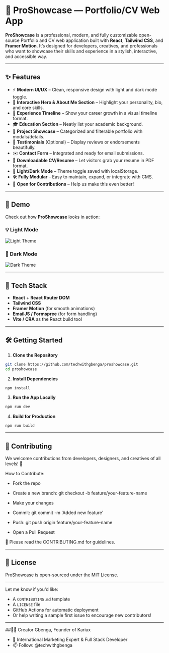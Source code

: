 # 🚀 ProShowcase — Portfolio/CV Web App

**ProShowcase** is a professional, modern, and fully customizable open-source Portfolio and CV web application built with **React**, **Tailwind CSS**, and **Framer Motion**. It’s designed for developers, creatives, and professionals who want to showcase their skills and experience in a stylish, interactive, and accessible way.

---

## ✨ Features

- ⚡ **Modern UI/UX** – Clean, responsive design with light and dark mode toggle.
- 🎯 **Interactive Hero & About Me Section** – Highlight your personality, bio, and core skills.
- 🧠 **Experience Timeline** – Show your career growth in a visual timeline format.
- 🎓 **Education Section** – Neatly list your academic background.
- 💼 **Project Showcase** – Categorized and filterable portfolio with modals/details.
- 💬 **Testimonials** (Optional) – Display reviews or endorsements beautifully.
- ✉️ **Contact Form** – Integrated and ready for email submissions.
- 📄 **Downloadable CV/Resume** – Let visitors grab your resume in PDF format.
- 🌙 **Light/Dark Mode** – Theme toggle saved with localStorage.
- 🛠️ **Fully Modular** – Easy to maintain, expand, or integrate with CMS.
- 💬 **Open for Contributions** – Help us make this even better!

---

## 📸 Demo

Check out how **ProShowcase** looks in action:

### 💡 Light Mode
![Light Theme](https://github.com/user-attachments/assets/49790efe-a00c-49e8-a0e6-19b9a6247f56)

### 🌙 Dark Mode
![Dark Theme](https://github.com/user-attachments/assets/71d56917-8f14-4860-998a-ee0cd0230fbe)


---
## 🧰 Tech Stack

- **React** + **React Router DOM**
- **Tailwind CSS**
- **Framer Motion** (for smooth animations)
- **EmailJS / Formspree** (for form handling)
- **Vite / CRA** as the React build tool

---

## 🛠️ Getting Started

1. **Clone the Repository**

```bash
git clone https://github.com/techwithgbenga/proshowcase.git
cd proshowcase
```

2. **Install Dependencies**

```bash
npm install
```

3. **Run the App Locally**

```bash
npm run dev
```

4. **Build for Production**

```bash
npm run build
```

---

## 🤝 Contributing
We welcome contributions from developers, designers, and creatives of all levels! 🎉

How to Contribute:
- Fork the repo

- Create a new branch: git checkout -b feature/your-feature-name

- Make your changes

- Commit: git commit -m 'Added new feature'

- Push: git push origin feature/your-feature-name

- Open a Pull Request

📌 Please read the CONTRIBUTING.md for guidelines.

---

## 📄 License
ProShowcase is open-sourced under the MIT License.


---

Let me know if you'd like:
- A `CONTRIBUTING.md` template
- A `LICENSE` file
- GitHub Actions for automatic deployment
- Or help writing a sample first issue to encourage new contributors!

---

##🧑‍💻 Creator
Gbenga, Founder of Kariux
- 💼 International Marketing Expert & Full Stack Developer
- 📫 Follow: @techwithgbenga
